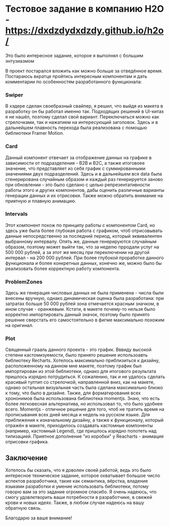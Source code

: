 # Тестовое задание в компанию H2O -  https://dxdzdydxdzdy.github.io/h2o/

Это было интересное задание, которое я выполнял с большим энтузиазмом

В проект постарался вложить как можно больше за отведённое время. Постараюсь вкратце пройтись интересным компонентам и дать комментарии по особенностям разработанного функционала:

### Swiper

В хэдере сделан своебразный свайпер, я решил, что выйдя из макета в разработку он бы работал именно так. Подходящих решений в UI-китах я не нашёл, поэтому сделал свой вариант. Переключаться можно как стрелочками, так и нажатием на интересующий заголовок. Здесь и в дальнейшем плавность перехода была реализована с помощью библиотеки Framer Motion.

### Card

Данный компонент отвечает за отображение данных на графике в зависимости от подразделения - B2B и B2C, а также итоговоее значение, что представляет из себя график с суммированными значениями двух подразделений. Здесь и в дальнейшем вся data была сгенерирована случайным образом и каждый раз генерируется заново при обновлении - это было сделано с целью репрезентативности работы этого и других компонентов, дабы оценить различные варианты генерации данных и их отрисовки. Также можно обратить внимание на приятную и плавную анимацию.

### Intervals

Этот компонент похож по принципу работы с компонентом Card, но здесь уже была более глубокая работа с графиком, чтоб отрисовывать данные непосредственно за последний период, который эквивалентен выбранному интервалу. Опять же, данные генерируются случайным образом, поэтому может выйти так, что за неделю прродали услуг на 500 000 рублей, а за этот же месяц при переключении на другой интервал - на 200 000 рублей. При более глубокой проработке данного функционала и более конкретных данных, конечно же, можно было бы реализовать более корректную работу компонента.

### ProblemZones

Здесь же генерация числовых данных не была применена - числа были внесены вручную, однако динамическая оценка была разработана: при затратах больше 50 000 рублей зона отмечается красным значком, в ином случае - оранжевым. Кстати, в макете почему-то нельзя было корректно импортировать данный значок, поэтому было принято решение сверстать его самостоятельно в фигме максимально похожим на оригинал.

### Plot

Священный грааль данного проекта - это график. Вввиду высокой степени кастомизуемости, было принято решение использоавть библиотеку Recharts. Хотелось максимально приблизиться к дизайну, расположенному на данном мне макете, поэтому график был импортирован из этой библиотеки, однако для итогового результата пришлось изрядно потрудиться. К сожалению, так и не удалось сделать красивый тултип со стрелочкой, направленной вниз, как на макете, однако остальная визуальная часть была сделана максимально близко к тому, что было в дизайне. Также, для форматирования всех хрононимов была использована библиотека momentjs. Знаю, что есть более легковесная альтернатива, но использовал то, что было удобнее всего. Momentjs - отличное решение для того, чтоб не тратить время на прописывания всех дней месяца и недель на русском языке. Для приближения к изначальному дизайну, а также к функционалу, который отражён в макете, приходилось создавать кастомные компоненты (например, кастомный Legend), где пришлось изрядно попотеть над типизацией. Приятное дополнение "из коробки" у Reacharts - анимация отрисовки графика.

## Заключение

Хотелось бы сказать, что я доволен своей работой, ведь это было интересное техническое задание, которое охватывает большое число аспектов разработчика, такие как семантика, вёрстка, владение языками разработки и умение использовать библиотеки, потому говорю вам за это задание огромное спасибо. Я очень надеюсь, что смогу удовлетворить ваши потребности в разработчике, в свежей крови и новых идеях. Также, в любом случае надеюсь на вашу обратную связь.

Благодарю за ваше внимание!
